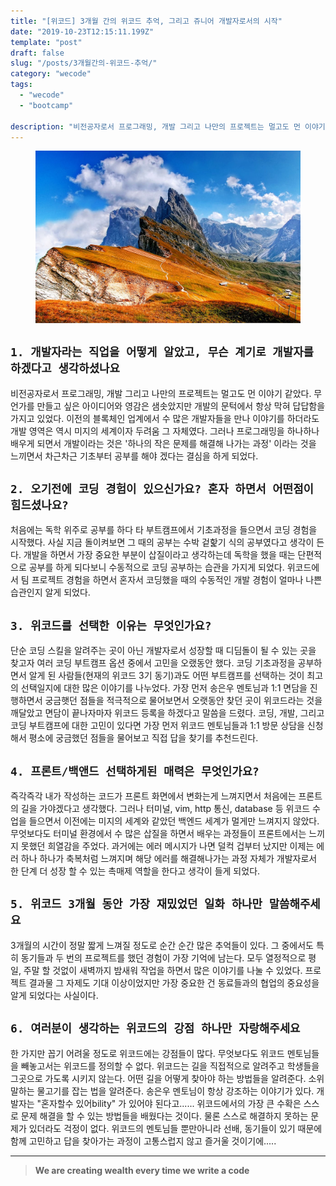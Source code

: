 ```yaml
---
title: "[위코드] 3개월 간의 위코드 추억, 그리고 쥬니어 개발자로서의 시작"
date: "2019-10-23T12:15:11.199Z"
template: "post"
draft: false
slug: "/posts/3개월간의-위코드-추억/"
category: "wecode"
tags:
  - "wecode"
  - "bootcamp"

description: "비전공자로서 프로그래밍, 개발 그리고 나만의 프로젝트는 멀고도 먼 이야기"
---
```


<figure>
    <img src="/media/nature-photo5.jpeg" alt="unsplash-film">
    <!-- <figcaption>Splendid</figcaption> -->
</figure>

## `1. 개발자라는 직업을 어떻게 알았고, 무슨 계기로 개발자를 하겠다고 생각하셨나요`

비전공자로서 프로그래밍, 개발 그리고 나만의 프로젝트는 멀고도 먼 이야기 같았다. 무언가를 만들고 싶은 아이디어와 영감은 샘솟았지만 개발의 문턱에서 항상 막혀 답답함을 가지고 있었다. 이전의 블록체인 업계에서 수 많은 개발자들을 만나 이야기를 하더라도 개발 영역은 역시 미지의 세계이자 두려움 그 자체였다. 그러나 프로그래밍을 하나하나 배우게 되면서 개발이라는 것은 '하나의 작은 문제를 해결해 나가는 과정' 이라는 것을 느끼면서 차근차근 기초부터 공부를 해야 겠다는 결심을 하게 되었다. 

## `2. 오기전에 코딩 경험이 있으신가요? 혼자 하면서 어떤점이 힘드셨나요?`

처음에는 독학 위주로 공부를 하다 타 부트캠프에서 기초과정을 들으면서 코딩 경험을 시작했다. 사실 지금 돌이켜보면 그 때의 공부는 수박 겉핥기 식의 공부였다고 생각이 든다. 개발을 하면서 가장 중요한 부분이 삽질이라고 생각하는데 독학을 했을 때는 단편적으로 공부를 하게 되다보니 수동적으로 코딩 공부하는 습관을 가지게 되었다. 위코드에서 팀 프로젝트 경험을 하면서 혼자서 코딩했을 때의 수동적인 개발 경험이 얼마나 나쁜 습관인지 알게 되었다. 

## `3. 위코드를 선택한 이유는 무엇인가요?`

단순 코딩 스킬을 알려주는 곳이 아닌 개발자로서 성장할 때 디딤돌이 될 수 있는 곳을 찾고자 여러 코딩 부트캠프 옵션 중에서 고민을 오랬동안 했다. 코딩 기초과정을 공부하면서 알게 된 사람들(현재의 위코드 3기 동기)과도 어떤 부트캠프를 선택하는 것이 최고의 선택일지에 대한 많은 이야기를 나누었다. 가장 먼저 송은우 멘토님과 1:1 면담을 진행하면서 궁금햇던 점들을 적극적으로 물어보면서 오랫동안 찾던 곳이 위코드라는 것을 깨달았고 면담이 끝나자마자 위코드 등록을 하겠다고 말씀을 드렸다. 코딩, 개발, 그리고 코딩 부트캠프에 대한 고민이 있다면 가장 먼저 위코드 멘토님들과 1:1 방문 상담을 신청해서 평소에 궁금했던 점들을 물어보고 직접 답을 찾기를 추천드린다. 

## `4. 프론트/백앤드 선택하게된 매력은 무엇인가요?`

즉각즉각 내가 작성하는 코드가 프론트 화면에서 변화는게 느껴지면서 처음에는 프론트의 길을 가야겠다고 생각했다. 그러나 터미널, vim, http 통신, database 등 위코드 수업을 들으면서 이전에는 미지의 세계와 같았던 백엔드 세계가 멀게만 느껴지지 않았다. 무엇보다도 터미널 환경에서 수 많은 삽질을 하면서 배우는 과정들이 프론트에서는 느끼지 못했던 희열감을 주었다. 과거에는 에러 메시지가 나면 덜컥 겁부터 났지만 이제는 에러 하나 하나가 축복처럼 느껴지며 해당 에러를 해결해나가는 과정 자체가 개발자로서 한 단계 더 성장 할 수 있는 촉매제 역할을 한다고 생각이 들게 되었다.

## `5. 위코드 3개월 동안 가장 재밌었던 일화 하나만 말씀해주세요`

3개월의 시간이 정말 짧게 느껴질 정도로 순간 순간 많은 추억들이 있다. 그 중에서도 특히 동기들과 두 번의 프로젝트를 했던 경험이 가장 기억에 남는다. 모두 열정적으로 평일, 주말 할 것없이 새벽까지 밤새워 작업을 하면서 많은 이야기를 나눌 수 있었다. 프로젝트 결과물 그 자제도 기대 이상이었지만 가장 중요한 건 동료들과의 협업의 중요성을 알게 되었다는 사실이다. 

## `6. 여러분이 생각하는 위코드의 강점 하나만 자랑해주세요`

한 가지만 꼽기 어려울 정도로 위코드에는 강점들이 많다. 무엇보다도 위코드 멘토님들을 빼놓고서는 위코드를 정의할 수 없다. 위코드는 길을 직접적으로 알려주고 학생들을 그곳으로 가도록 시키지 않는다. 어떤 길을 어떻게 찾아야 하는 방법들을 알려준다. 소위 말하는 물고기를 잡는 법을 알려준다. 송은우 멘토님이 항상 강조하는 이야기가 있다. 개발자는 "혼자할수 있어bility" 가 있어야 된다고...... 위코드에서의 가장 큰 수확은 스스로 문제 해결을 할 수 있는 방법들을 배웠다는 것이다. 물론 스스로 해결하지 못하는 문제가 있더라도 걱정이 없다. 위코드의 멘토님들 뿐만아니라 선배, 동기들이 있기 때문에 함께 고민하고 답을 찾아가는 과정이 고통스럽지 않고 즐거울 것이기에.....

---

> **We are creating wealth every time we write a code**
